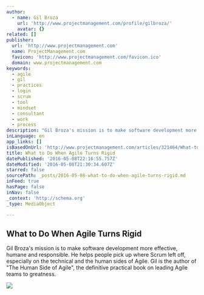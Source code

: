 ```yaml
---
author:
  - name: Gil Broza
    url: 'http://www.projectmanagement.com/profile/gilbroza/'
    avatar: {}
related: []
publisher:
  url: 'http://www.projectmanagement.com'
  name: ProjectManagement.com
  favicon: 'http://www.projectmanagement.com/favicon.ico'
  domain: www.projectmanagement.com
keywords:
  - agile
  - gil
  - practices
  - login
  - scrum
  - tool
  - mindset
  - consultant
  - work
  - process
description: "Gil Broza's mission is to make software development more effective, humane and responsible. He helps people pick up where Scrum left off, especially on the technical and the human sides of Agile. Gil is the author of \"The Human Side of Agile\", the definitive practical book on leading Agile teams to greatness."
inLanguage: en
app_links: []
isBasedOnUrl: 'http://www.projectmanagement.com/articles/321464/What-to-Do-When-Agile-Turns-Rigid'
title: What to Do When Agile Turns Rigid
datePublished: '2016-05-08T22:16:55.757Z'
dateModified: '2016-05-08T21:30:34.607Z'
starred: false
sourcePath: _posts/2016-05-08-what-to-do-when-agile-turns-rigid.md
inFeed: true
hasPage: false
inNav: false
_context: 'http://schema.org'
_type: MediaObject

---
```

<article style=""><h1>What to Do When Agile Turns Rigid</h1><p>Gil Broza's mission is to make software development more effective, humane and responsible. He helps people pick up where Scrum left off, especially on the technical and the human sides of Agile. Gil is the author of "The Human Side of Agile", the definitive practical book on leading Agile teams to greatness.</p><img src="http://www.ProjectManagement.com/images/authors/GilBroza.jpg" /></article>